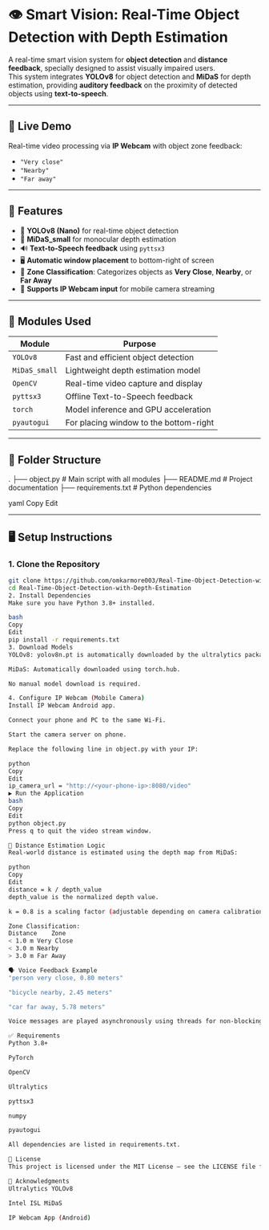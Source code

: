 # 👁️ Smart Vision: Real-Time Object Detection with Depth Estimation

A real-time smart vision system for **object detection** and **distance feedback**, specially designed to assist visually impaired users.  
This system integrates **YOLOv8** for object detection and **MiDaS** for depth estimation, providing **auditory feedback** on the proximity of detected objects using **text-to-speech**.

---

## 📸 Live Demo

Real-time video processing via **IP Webcam** with object zone feedback:
- `"Very close"`
- `"Nearby"`
- `"Far away"`

---

## 🚀 Features

- 🎯 **YOLOv8 (Nano)** for real-time object detection  
- 🧠 **MiDaS_small** for monocular depth estimation  
- 🔊 **Text-to-Speech feedback** using `pyttsx3`  
- 🖥️ **Automatic window placement** to bottom-right of screen  
- 🧠 **Zone Classification**: Categorizes objects as **Very Close**, **Nearby**, or **Far Away**  
- 📡 **Supports IP Webcam input** for mobile camera streaming  

---

## 🧩 Modules Used

| Module       | Purpose                                  |
|--------------|------------------------------------------|
| `YOLOv8`     | Fast and efficient object detection       |
| `MiDaS_small`| Lightweight depth estimation model        |
| `OpenCV`     | Real-time video capture and display       |
| `pyttsx3`    | Offline Text-to-Speech feedback           |
| `torch`      | Model inference and GPU acceleration      |
| `pyautogui`  | For placing window to the bottom-right    |

---

## 📂 Folder Structure

.
├── object.py # Main script with all modules
├── README.md # Project documentation
├── requirements.txt # Python dependencies

yaml
Copy
Edit

---

## 🖥️ Setup Instructions

### 1. Clone the Repository

```bash
git clone https://github.com/omkarmore003/Real-Time-Object-Detection-with-Depth-Estimation
cd Real-Time-Object-Detection-with-Depth-Estimation
2. Install Dependencies
Make sure you have Python 3.8+ installed.

bash
Copy
Edit
pip install -r requirements.txt
3. Download Models
YOLOv8: yolov8n.pt is automatically downloaded by the ultralytics package.

MiDaS: Automatically downloaded using torch.hub.

No manual model download is required.

4. Configure IP Webcam (Mobile Camera)
Install IP Webcam Android app.

Connect your phone and PC to the same Wi-Fi.

Start the camera server on phone.

Replace the following line in object.py with your IP:

python
Copy
Edit
ip_camera_url = "http://<your-phone-ip>:8080/video"
▶️ Run the Application
bash
Copy
Edit
python object.py
Press q to quit the video stream window.

📐 Distance Estimation Logic
Real-world distance is estimated using the depth map from MiDaS:

python
Copy
Edit
distance = k / depth_value
depth_value is the normalized depth value.

k = 0.8 is a scaling factor (adjustable depending on camera calibration).

Zone Classification:
Distance	Zone
< 1.0 m	Very Close
< 3.0 m	Nearby
> 3.0 m	Far Away

🗣️ Voice Feedback Example
"person very close, 0.80 meters"

"bicycle nearby, 2.45 meters"

"car far away, 5.78 meters"

Voice messages are played asynchronously using threads for non-blocking alerts.

✅ Requirements
Python 3.8+

PyTorch

OpenCV

Ultralytics

pyttsx3

numpy

pyautogui

All dependencies are listed in requirements.txt.

📄 License
This project is licensed under the MIT License – see the LICENSE file for details.

🙏 Acknowledgments
Ultralytics YOLOv8

Intel ISL MiDaS

IP Webcam App (Android)

